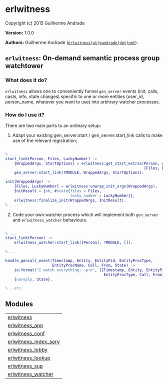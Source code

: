 

# erlwitness #

Copyright (c) 2015 Guilherme Andrade

__Version:__ 1.0.0

__Authors:__ Guilherme Andrade ([`erlwitness(at)gandrade(dot)net`](mailto:erlwitness(at)gandrade(dot)net)).

`erlwitness`: On-demand semantic process group watchtower 
---------


### <a name="What_does_it_do?">What does it do?</a> ###


`erlwitness` allows one to conveniently funnel `gen_server` events (init, calls, casts, info, state changes) specific to one or more entities (user_id, person_name, whatever you want to use) into arbitrary watcher processes.


### <a name="How_do_I_use_it?">How do I use it?</a> ###


There are two main parts to an ordinary setup:

1) Adapt your existing gen_server:start / gen_server:start_link calls to make use of the relevant registration;

```erlang

% ....
start_link(Person, Files, LuckyNumber) ->
    {WrappedArgs, StartOptions} = erlwitness:get_start_extras(Person, person_file_serv,
                                                              [Files, LuckyNumber]),
    gen_server:start_link(?MODULE, WrappedArgs, StartOptions).

init(WrappedArgs) ->
    [Files, LuckyNumber] = erlwitness:unwrap_init_args(WrappedArgs),
    InitResult = {ok, #state{files = Files,
                             lucky_number = LuckyNumber}},
    erlwitness:finalize_init(WrappedArgs, InitResult).
% ....

```

2) Code your own watcher process which will implement both `gen_server` and `erlwitness_watcher` behaviours.

```erlang

% ...
start_link(Person) ->
    erlwitness_watcher:start_link([Person], ?MODULE, []).

% ...

handle_gencall_event(Timestamp, Entity, EntityPid, EntityProcType, 
                     EntityProcName, Call, From, State) ->
    io:format("I watch everything: ~p~n", [{Timestamp, Entity, EntityPid, 
                                            EntityProcType, Call, From}]),
    {noreply, State}.

% ..etc.

```



## Modules ##


<table width="100%" border="0" summary="list of modules">
<tr><td><a href="erlwitness.md" class="module">erlwitness</a></td></tr>
<tr><td><a href="erlwitness_app.md" class="module">erlwitness_app</a></td></tr>
<tr><td><a href="erlwitness_conf.md" class="module">erlwitness_conf</a></td></tr>
<tr><td><a href="erlwitness_index_serv.md" class="module">erlwitness_index_serv</a></td></tr>
<tr><td><a href="erlwitness_lobby.md" class="module">erlwitness_lobby</a></td></tr>
<tr><td><a href="erlwitness_lookup.md" class="module">erlwitness_lookup</a></td></tr>
<tr><td><a href="erlwitness_sup.md" class="module">erlwitness_sup</a></td></tr>
<tr><td><a href="erlwitness_watcher.md" class="module">erlwitness_watcher</a></td></tr></table>

